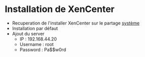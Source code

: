 # Installation de XenCenter

- Recuperation de l'installer XenCenter sur le partage [système]("\\sc-dist-sv26\Logiciels\Système\Citrix\XenServer-7.0.1-XenCenterSetup.exe")
- Installation par défaut
- Ajout du server
  - IP : 192.168.44.20
  - Username : root
  - Password : Pa$$w0rd